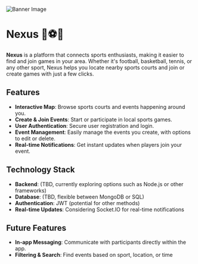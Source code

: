 ![Banner Image]([https://i.postimg.cc/0ynLSVzm/Design-sem-nome-1.png])

# Nexus 🏀⚽🎾

**Nexus** is a platform that connects sports enthusiasts, making it easier to find and join games in your area. Whether it's football, basketball, tennis, or any other sport, Nexus helps you locate nearby sports courts and join or create games with just a few clicks.

## Features

- **Interactive Map**: Browse sports courts and events happening around you.
- **Create & Join Events**: Start or participate in local sports games.
- **User Authentication**: Secure user registration and login.
- **Event Management**: Easily manage the events you create, with options to edit or delete.
- **Real-time Notifications**: Get instant updates when players join your event.

## Technology Stack

- **Backend**: (TBD, currently exploring options such as Node.js or other frameworks)
- **Database**: (TBD, flexible between MongoDB or SQL)
- **Authentication**: JWT (potential for other methods)
- **Real-time Updates**: Considering Socket.IO for real-time notifications

## Future Features

- **In-app Messaging**: Communicate with participants directly within the app.
- **Filtering & Search**: Find events based on sport, location, or time
